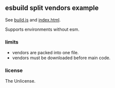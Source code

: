 ## esbuild split vendors example

See [build.js](./build.js) and [index.html](./index.html).

Supports environments without esm.

### limits

- vendors are packed into one file.
- vendors must be downloaded before main code.

### license

The Unlicense.
